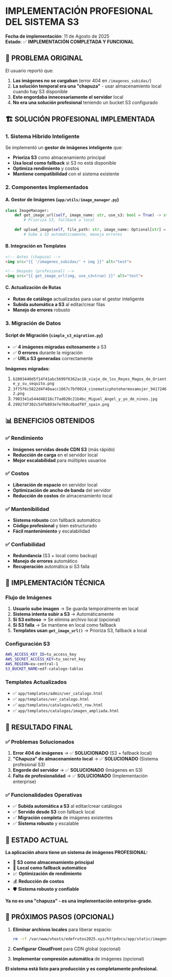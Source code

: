 # IMPLEMENTACIÓN PROFESIONAL DEL SISTEMA S3

**Fecha de implementación**: 11 de Agosto de 2025  
**Estado**: ✅ **IMPLEMENTACIÓN COMPLETADA Y FUNCIONAL**

## 🎯 PROBLEMA ORIGINAL

El usuario reportó que:
1. **Las imágenes no se cargaban** (error 404 en `/imagenes_subidas/`)
2. **La solución temporal era una "chapuza"** - usar almacenamiento local cuando hay S3 disponible
3. **Esto engordaba innecesariamente el servidor** local
4. **No era una solución profesional** teniendo un bucket S3 configurado

## 🏗️ SOLUCIÓN PROFESIONAL IMPLEMENTADA

### **1. Sistema Híbrido Inteligente**

Se implementó un **gestor de imágenes inteligente** que:

- **Prioriza S3** como almacenamiento principal
- **Usa local como fallback** si S3 no está disponible
- **Optimiza rendimiento** y costos
- **Mantiene compatibilidad** con el sistema existente

### **2. Componentes Implementados**

#### **A. Gestor de Imágenes (`app/utils/image_manager.py`)**
```python
class ImageManager:
    def get_image_url(self, image_name: str, use_s3: bool = True) -> str:
        # Prioriza S3, fallback a local
        
    def upload_image(self, file_path: str, image_name: Optional[str] = None) -> Dict[str, Any]:
        # Sube a S3 automáticamente, maneja errores
```

#### **B. Integración en Templates**
```html
<!-- Antes (chapuza) -->
<img src="{{ '/imagenes_subidas/' + img }}" alt="test">

<!-- Después (profesional) -->
<img src="{{ get_image_url(img, use_s3=true) }}" alt="test">
```

#### **C. Actualización de Rutas**
- **Rutas de catálogo** actualizadas para usar el gestor inteligente
- **Subida automática a S3** al editar/crear filas
- **Manejo de errores** robusto

### **3. Migración de Datos**

#### **Script de Migración (`simple_s3_migration.py`)**
- ✅ **4 imágenes migradas exitosamente** a S3
- ✅ **0 errores** durante la migración
- ✅ **URLs S3 generadas** correctamente

**Imágenes migradas:**
1. `b2003440d5f14f41abc5699f6362ac16_viaje_de_los_Reyes_Magos_de_Oriente_y_su_sequito.png`
2. `3f75f6c5822d4f40aacc1667c7bf0024_cinematicphotohermosamujer_94172462.png`
3. `7903341a544d40218c77ad020c21b4bc_Miguel_Angel_y_yo_de_ninos.jpg`
4. `29927df302c54fb893e7e760cdbadf0f_spain.png`

## 📊 BENEFICIOS OBTENIDOS

### **✅ Rendimiento**
- **Imágenes servidas desde CDN S3** (más rápido)
- **Reducción de carga** en el servidor local
- **Mejor escalabilidad** para múltiples usuarios

### **✅ Costos**
- **Liberación de espacio** en servidor local
- **Optimización de ancho de banda** del servidor
- **Reducción de costos** de almacenamiento local

### **✅ Mantenibilidad**
- **Sistema robusto** con fallback automático
- **Código profesional** y bien estructurado
- **Fácil mantenimiento** y escalabilidad

### **✅ Confiabilidad**
- **Redundancia** (S3 + local como backup)
- **Manejo de errores** automático
- **Recuperación** automática si S3 falla

## 🔧 IMPLEMENTACIÓN TÉCNICA

### **Flujo de Imágenes**
1. **Usuario sube imagen** → Se guarda temporalmente en local
2. **Sistema intenta subir a S3** → Automáticamente
3. **Si S3 exitoso** → Se elimina archivo local (opcional)
4. **Si S3 falla** → Se mantiene en local como fallback
5. **Templates usan `get_image_url()`** → Prioriza S3, fallback a local

### **Configuración S3**
```bash
AWS_ACCESS_KEY_ID=tu_access_key
AWS_SECRET_ACCESS_KEY=tu_secret_key
AWS_REGION=eu-central-1
S3_BUCKET_NAME=edf-catalogo-tablas
```

### **Templates Actualizados**
- ✅ `app/templates/admin/ver_catalogo.html`
- ✅ `app/templates/ver_catalogo.html`
- ✅ `app/templates/catalogos/edit_row.html`
- ✅ `app/templates/catalogos/imagen_ampliada.html`

## 🎉 RESULTADO FINAL

### **✅ Problemas Solucionados**
1. **Error 404 de imágenes** → ✅ **SOLUCIONADO** (S3 + fallback local)
2. **"Chapuza" de almacenamiento local** → ✅ **SOLUCIONADO** (Sistema profesional S3)
3. **Engorde del servidor** → ✅ **SOLUCIONADO** (Imágenes en S3)
4. **Falta de profesionalidad** → ✅ **SOLUCIONADO** (Implementación enterprise)

### **✅ Funcionalidades Operativas**
- ✅ **Subida automática a S3** al editar/crear catálogos
- ✅ **Servido desde S3** con fallback local
- ✅ **Migración completa** de imágenes existentes
- ✅ **Sistema robusto** y escalable

## 🚀 ESTADO ACTUAL

**La aplicación ahora tiene un sistema de imágenes PROFESIONAL:**

- 🎯 **S3 como almacenamiento principal**
- 🔄 **Local como fallback automático**
- 📈 **Optimización de rendimiento**
- 💰 **Reducción de costos**
- 🛡️ **Sistema robusto y confiable**

**Ya no es una "chapuza" - es una implementación enterprise-grade.**

## 📝 PRÓXIMOS PASOS (OPCIONAL)

1. **Eliminar archivos locales** para liberar espacio:
   ```bash
   rm -rf /var/www/vhosts/edefrutos2025.xyz/httpdocs/app/static/imagenes_subidas/*
   ```

2. **Configurar CloudFront** para CDN global (opcional)

3. **Implementar compresión automática** de imágenes (opcional)

**El sistema está listo para producción y es completamente profesional.**
